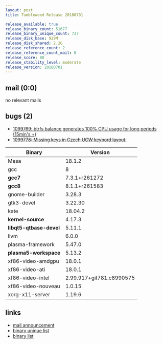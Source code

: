 ```yaml
---
layout: post
title: Tumbleweed Release 20180701

release_available: true
release_binary_count: 51677
release_binary_unique_count: 737
release_disk_base: 929M
release_disk_shared: 2.2G
release_reference_count: 2
release_reference_count_mail: 0
release_score: 88
release_stability_level: moderate
release_version: 20180701
---
```


## mail (0:0)

no relevant mails

## bugs (2)

<!--more-->

- [1099769: btrfs balance generates 100% CPU usage for long periods (15min's +)](https://bugzilla.opensuse.org/show_bug.cgi?id=1099769)
- ~~[1099778: Missing keys in Czech UCW keybord layout.](https://bugzilla.opensuse.org/show_bug.cgi?id=1099778)~~

Binary | Version
--- | ---
Mesa | 18.1.2
gcc | 8
**gcc7** | 7.3.1+r261272
**gcc8** | 8.1.1+r261583
gnome-builder | 3.28.3
gtk3-devel | 3.22.30
kate | 18.04.2
**kernel-source** | 4.17.3
**libqt5-qtbase-devel** | 5.11.1
llvm | 6.0.0
plasma-framework | 5.47.0
**plasma5-workspace** | 5.13.2
xf86-video-amdgpu | 18.0.1
xf86-video-ati | 18.0.1
xf86-video-intel | 2.99.917+git781.c8990575
xf86-video-nouveau | 1.0.15
xorg-x11-server | 1.19.6

## links

- [mail announcement](https://lists.opensuse.org/opensuse-factory/2018-07/msg00022.html)
- [binary unique list](http://download.tumbleweed.boombatower.com/20180701/rpm.unique.list)
- [binary list](http://download.tumbleweed.boombatower.com/20180701/rpm.list)
